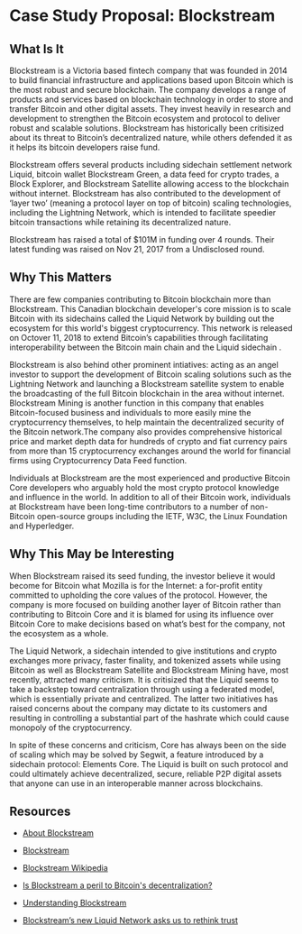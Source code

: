 # Case Study Proposal: Blockstream

## What Is It
Blockstream is a Victoria based fintech company that was founded in 2014 to build financial infrastructure and applications based upon Bitcoin which is the most robust and secure blockchain. The company develops a range of products and services based on blockchain technology in order to store and transfer Bitcoin and other digital assets. They invest heavily in research and development to strengthen the Bitcoin ecosystem and protocol to deliver robust and scalable solutions. Blockstream has historically been critisized about its threat to Bitcoin’s decentralized nature, while others defended it as it helps its bitcoin developers raise fund.

Blockstream offers several products including sidechain settlement network Liquid, bitcoin wallet Blockstream Green, a data feed for crypto trades, a Block Explorer, and Blockstream Satellite allowing access to the blockchain without internet. Blockstream has also contributed to the development of ‘layer two’ (meaning a protocol layer on top of bitcoin) scaling technologies, including the Lightning Network, which is intended to facilitate speedier bitcoin transactions while retaining its decentralized nature.

Blockstream has raised a total of $101M in funding over 4 rounds. Their latest funding was raised on Nov 21, 2017 from a Undisclosed round.

## Why This Matters
There are few companies contributing to Bitcoin blockchain more than Blockstream. This Canadian blockchain developer's core mission is to scale Bitcoin with its sidechains called the Liquid Network by building out the ecosystem for this world's biggest cryptocurrency. This network is released on Octover 11, 2018 to extend Bitcoin’s capabilities through facilitating interoperability between the Bitcoin main chain and the Liquid sidechain . 

Blockstream is also behind other prominent intiatives: acting as an angel investor to support the development of Bitcoin scaling solutions such as the Lightning Network and launching a Blockstream satellite system to enable the broadcasting of the full Bitcoin blockchain in the area without internet. Blockstream Mining is another function in this company that enables Bitcoin-focused business and individuals to more easily mine the cryptocurrency themselves, to help maintain the decentralized security of the Bitcoin network.The company also provides comprehensive historical price and market depth data for hundreds of crypto and fiat currency pairs from more than 15 cryptocurrency exchanges around the world for financial firms using Cryptocurrency Data Feed function. 

Individuals at Blockstream are the most experienced and productive Bitcoin Core developers who arguably hold the most crypto protocol knowledge and influence in the world. In addition to all of their Bitcoin work, individuals at Blockstream have been long-time contributors to a number of non-Bitcoin open-source groups including the IETF, W3C, the Linux Foundation and Hyperledger. 

## Why This May be Interesting
When Blockstream raised its seed funding, the investor believe it would become for Bitcoin what Mozilla is for the Internet: a for-profit entity committed to upholding the core values of the protocol. However, the company is more focused on building another layer of Bitcoin rather than contributing to Bitcoin Core and it is blamed for using its influence over Bitcoin Core to make decisions based on what’s best for the company, not the ecosystem as a whole.

The Liquid Network, a sidechain intended to give institutions and crypto exchanges more privacy, faster finality, and tokenized assets while using Bitcoin as well as Blockstream Satellite and Blockstream Mining have, most recently, attracted many criticism. It is critisized that the Liquid seems to take a backstep toward centralization through using a federated model, which is essentially private and centralized. The latter two initiatives has raised concerns about the company may dictate to its customers and resulting in controlling a substantial part of the hashrate which could cause monopoly of the cryptocurrency.

In spite of these concerns and criticism, Core has always been on the side of scaling which may be solved by Segwit, a feature introduced by a sidechain protocol: Elements Core. The Liquid is built on such protocol and could ultimately achieve decentralized, secure, reliable P2P digital assets that anyone can use in an interoperable manner across blockchains. 

## Resources

* [About Blockstream](https://blockstream.com/about/)

* [Blockstream](https://www.coindesk.com/company/blockstream)

* [Blockstream Wikipedia](https://en.wikipedia.org/wiki/Blockstream)

* [Is Blockstream a peril to Bitcoin's decentralization?](https://decrypt.co/45020/is-blockstream-a-peril-to-bitcoins-decentralization)

* [Understanding Blockstream](https://thecontrol.co/understanding-blockstream-25af2b6f0084)

* [Blockstream’s new Liquid Network asks us to rethink trust](https://medium.com/chainrift-research/blockstreams-new-liquid-network-asks-us-to-rethink-trust-4d7a7b26860b)


